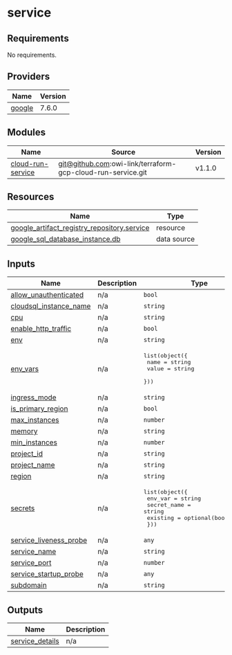 # service

<!-- BEGINNING OF PRE-COMMIT-OPENTOFU DOCS HOOK -->
## Requirements

No requirements.

## Providers

| Name | Version |
|------|---------|
| <a name="provider_google"></a> [google](#provider\_google) | 7.6.0 |

## Modules

| Name | Source | Version |
|------|--------|---------|
| <a name="module_cloud-run-service"></a> [cloud-run-service](#module\_cloud-run-service) | git@github.com:owi-link/terraform-gcp-cloud-run-service.git | v1.1.0 |

## Resources

| Name | Type |
|------|------|
| [google_artifact_registry_repository.service](https://registry.terraform.io/providers/hashicorp/google/latest/docs/resources/artifact_registry_repository) | resource |
| [google_sql_database_instance.db](https://registry.terraform.io/providers/hashicorp/google/latest/docs/data-sources/sql_database_instance) | data source |

## Inputs

| Name | Description | Type | Default | Required |
|------|-------------|------|---------|:--------:|
| <a name="input_allow_unauthenticated"></a> [allow\_unauthenticated](#input\_allow\_unauthenticated) | n/a | `bool` | n/a | yes |
| <a name="input_cloudsql_instance_name"></a> [cloudsql\_instance\_name](#input\_cloudsql\_instance\_name) | n/a | `string` | n/a | yes |
| <a name="input_cpu"></a> [cpu](#input\_cpu) | n/a | `string` | n/a | yes |
| <a name="input_enable_http_traffic"></a> [enable\_http\_traffic](#input\_enable\_http\_traffic) | n/a | `bool` | `false` | no |
| <a name="input_env"></a> [env](#input\_env) | n/a | `string` | n/a | yes |
| <a name="input_env_vars"></a> [env\_vars](#input\_env\_vars) | n/a | <pre>list(object({<br/>    name  = string<br/>    value = string<br/>  }))</pre> | `[]` | no |
| <a name="input_ingress_mode"></a> [ingress\_mode](#input\_ingress\_mode) | n/a | `string` | n/a | yes |
| <a name="input_is_primary_region"></a> [is\_primary\_region](#input\_is\_primary\_region) | n/a | `bool` | n/a | yes |
| <a name="input_max_instances"></a> [max\_instances](#input\_max\_instances) | n/a | `number` | n/a | yes |
| <a name="input_memory"></a> [memory](#input\_memory) | n/a | `string` | n/a | yes |
| <a name="input_min_instances"></a> [min\_instances](#input\_min\_instances) | n/a | `number` | n/a | yes |
| <a name="input_project_id"></a> [project\_id](#input\_project\_id) | n/a | `string` | n/a | yes |
| <a name="input_project_name"></a> [project\_name](#input\_project\_name) | n/a | `string` | n/a | yes |
| <a name="input_region"></a> [region](#input\_region) | n/a | `string` | n/a | yes |
| <a name="input_secrets"></a> [secrets](#input\_secrets) | n/a | <pre>list(object({<br/>    env_var     = string<br/>    secret_name = string<br/>    existing    = optional(bool, false)<br/>  }))</pre> | `[]` | no |
| <a name="input_service_liveness_probe"></a> [service\_liveness\_probe](#input\_service\_liveness\_probe) | n/a | `any` | `null` | no |
| <a name="input_service_name"></a> [service\_name](#input\_service\_name) | n/a | `string` | n/a | yes |
| <a name="input_service_port"></a> [service\_port](#input\_service\_port) | n/a | `number` | n/a | yes |
| <a name="input_service_startup_probe"></a> [service\_startup\_probe](#input\_service\_startup\_probe) | n/a | `any` | `{}` | no |
| <a name="input_subdomain"></a> [subdomain](#input\_subdomain) | n/a | `string` | `null` | no |

## Outputs

| Name | Description |
|------|-------------|
| <a name="output_service_details"></a> [service\_details](#output\_service\_details) | n/a |
<!-- END OF PRE-COMMIT-OPENTOFU DOCS HOOK -->

